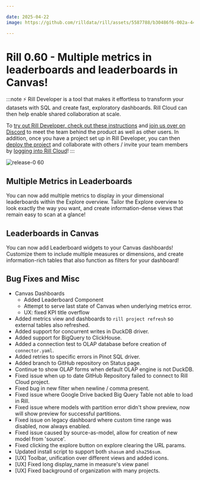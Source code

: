```yaml
---

date: 2025-04-22
image: https://github.com/rilldata/rill/assets/5587788/b30486f6-002a-445d-8a1b-955b6ec0066d

---
```


# Rill 0.60 - Multiple metrics in leaderboards and leaderboards in Canvas!

:::note
⚡ Rill Developer is a tool that makes it effortless to transform your datasets with SQL and create fast, exploratory dashboards. Rill Cloud can then help enable shared collaboration at scale.

To [try out Rill Developer, check out these instructions](/home/install) and [join us over on Discord](https://bit.ly/3bbcSl9) to meet the team behind the product as well as other users. In addition, once you have a project set up in Rill Developer, you can then [deploy the project](/deploy/deploy-dashboard) and collaborate with others / invite your team members by [logging into Rill Cloud](https://ui.rilldata.com)!
:::

![release-0 60](<https://cdn.rilldata.com/docs/release-notes/release-060.gif>)

## Multiple Metrics in Leaderboards

You can now add multiple metrics to display in your dimensional leaderboards within the Explore overview. Tailor the Explore overview to look exactly the way you want, and create information-dense views that remain easy to scan at a glance!

## Leaderboards in Canvas

You can now add Leaderboard widgets to your Canvas dashboards! Customize them to include multiple measures or dimensions, and create information-rich tables that also function as filters for your dashboard!


## Bug Fixes and Misc

- Canvas Dashboards
  - Added Leaderboard Component
  - Attempt to serve last state of Canvas when underlying metrics error.
  - UX: fixed KPI title overflow
- Added metrics view and dashboards to `rill project refresh` so external tables also refreshed.
- Added support for concurrent writes in DuckDB driver.
- Added support for BigQuery to ClickHouse.
- Added a connection test to OLAP database before creation of `connector.yaml`.
- Added retries to specific errors in Pinot SQL driver.
- Added branch to GitHub repository on Status page.
- Continue to show OLAP forms when default OLAP engine is not DuckDB.
- Fixed issue when up to date GitHub Repository failed to connect to Rill Cloud project. 
- Fixed bug in new filter when newline / comma present.
- Fixed issue where Google Drive backed Big Query Table not able to load in Rill.
- Fixed issue where models with partition error didn't show preview, now will show preview for successful partitions.
- Fixed issue on legacy dashboard where custom time range was disabled, now always enabled.
- Fixed issue caused by source-as-model, allow for creation of new model from 'source'.
- Fixed clicking the explore button on explore clearing the URL params.
- Updated install script to support both `shasum` and `sha256sum`.
- [UX] Toolbar, unification over different views and added icons.
- [UX] Fixed long display_name in measure's view panel
- [UX] Fixed background of organization with many projects.